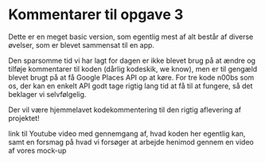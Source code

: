 # Kommentarer til opgave 3

Dette er en meget basic version, som egentlig mest af alt består af diverse øvelser, som er blevet sammensat til en app. 

Den sparsomme tid vi har lagt for dagen er ikke blevet brug på at ændre og tilføje kommentarer til koden (dårlig kodeskik, we know), men er til gengæld blevet brugt på at få Google Places API op at køre. 
For tre kode n00bs som os, der kan en enkelt API godt tage rigtig lang tid at få til at fungere, så det beklager vi selvfølgelig. 

Der vil være hjemmelavet kodekommentering til den rigtig aflevering af projektet!

link til Youtube video med gennemgang af, hvad koden her egentlig kan, samt en forsmag på hvad vi forsøger at arbejde henimod gennem en video af vores mock-up
